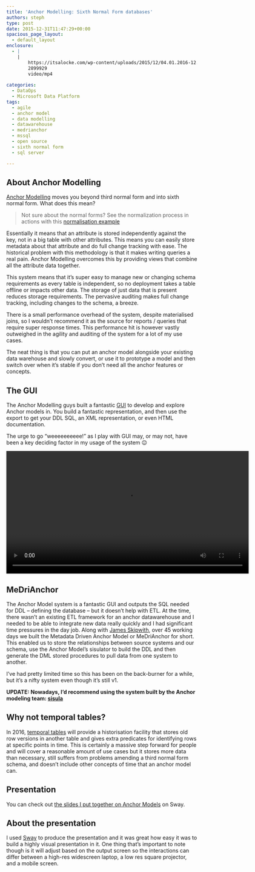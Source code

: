 ```yaml
---
title: 'Anchor Modelling: Sixth Normal Form databases'
authors: steph
type: post
date: 2015-12-31T11:47:29+00:00
spacious_page_layout:
  - default_layout
enclosure:
  - |
    |
        https://itsalocke.com/wp-content/uploads/2015/12/04.01.2016-12.52.mp4
        2899929
        video/mp4
        
categories:
  - DataOps
  - Microsoft Data Platform
tags:
  - agile
  - anchor model
  - data modelling
  - datawarehouse
  - medrianchor
  - mssql
  - open source
  - sixth normal form
  - sql server

---
```

## About Anchor Modelling

[Anchor Modelling][1] moves you beyond third normal form and into sixth normal form. What does this mean?

> Not sure about the normal forms? See the normalization process in actions with this [normalisation example][2] 

Essentially it means that an attribute is stored independently against the key, not in a big table with other attributes. This means you can easily store metadata about that attribute and do full change tracking with ease. The historical problem with this methodology is that it makes writing queries a real pain. Anchor Modelling overcomes this by providing views that combine all the attribute data together.

This system means that it&#8217;s super easy to manage new or changing schema requirements as every table is independent, so no deployment takes a table offline or impacts other data. The storage of just data that is present reduces storage requirements. The pervasive auditing makes full change tracking, including changes to the schema, a breeze.

There is a small performance overhead of the system, despite materialised joins, so I wouldn&#8217;t recommend it as the source for reports / queries that require super response times. This performance hit is however vastly outweighed in the agility and auditing of the system for a lot of my use cases.

The neat thing is that you can put an anchor model alongside your existing data warehouse and slowly convert, or use it to prototype a model and then switch over when it&#8217;s stable if you don&#8217;t need all the anchor features or concepts.

## The GUI

The Anchor Modelling guys built a fantastic [GUI][3] to develop and explore Anchor models in. You build a fantastic representation, and then use the export to get your DDL SQL, an XML representation, or even HTML documentation.

The urge to go &#8220;weeeeeeeeee!&#8221; as I play with GUI may, or may not, have been a key deciding factor in my usage of the system 😉

<div style="width: 640px;" class="wp-video">
  <!--[if lt IE 9]><![endif]--><video class="wp-video-shortcode" id="video-61494-1" width="640" height="324" preload="metadata" controls="controls"><source type="video/mp4" src="https://itsalocke.com/wp-content/uploads/2015/12/04.01.2016-12.52.mp4?_=1" />
  
  <a href="https://itsalocke.com/wp-content/uploads/2015/12/04.01.2016-12.52.mp4">https://itsalocke.com/wp-content/uploads/2015/12/04.01.2016-12.52.mp4</a></video>
</div>

## MeDriAnchor

The Anchor Model system is a fantastic GUI and outputs the SQL needed for DDL &#8211; defining the database &#8211; but it doesn&#8217;t help with ETL. At the time, there wasn&#8217;t an existing ETL framework for an anchor datawarehouse and I needed to be able to integrate new data really quickly and I had significant time pressures in the day job. Along with [James Skipwith][4], over 45 working days we built the Metadata Driven Anchor Model or MeDriAnchor for short. This enabled us to store the relationships between source systems and our schema, use the Anchor Model&#8217;s sisulator to build the DDL and then generate the DML stored procedures to pull data from one system to another.

I&#8217;ve had pretty limited time so this has been on the back-burner for a while, but it&#8217;s a nifty system even though it&#8217;s still v1.

**UPDATE: Nowadays, I&#8217;d recommend using the system built by the Anchor modeling team: [sisula][5]**

## Why not temporal tables?

In 2016, [temporal tables][6] will provide a historisation facility that stores old row versions in another table and gives extra predicates for identifying rows at specific points in time. This is certainly a massive step forward for people and will cover a reasonable amount of use cases but it stores more data than necessary, still suffers from problems amending a third normal form schema, and doesn&#8217;t include other concepts of time that an anchor model can.

## Presentation

You can check out [the slides I put together on Anchor Models][7] on Sway.



## About the presentation

I used [Sway][8] to produce the presentation and it was great how easy it was to build a highly visual presentation in it. One thing that&#8217;s important to note though is it will adjust based on the output screen so the interactions can differ between a high-res widescreen laptop, a low res square projector, and a mobile screen.

 [1]: http://www.anchormodeling.com/
 [2]: https://github.com/stephlocke/normalization-example
 [3]: http://www.anchormodeling.com/modeler/latest/
 [4]: https://twitter.com/TheSQLPimp
 [5]: https://github.com/Roenbaeck/sisula/tree/ETL
 [6]: https://msdn.microsoft.com/en-gb/library/dn935015.aspx
 [7]: https://sway.com/Nh8UJdEUTonyDQFF
 [8]: https://sway.com